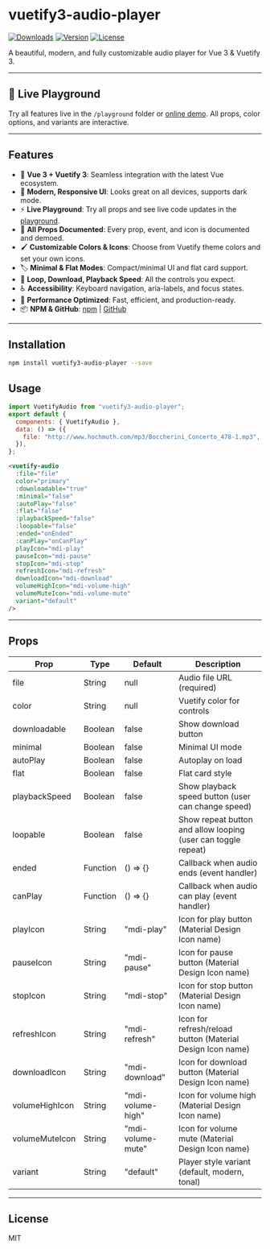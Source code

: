 # vuetify3-audio-player

<a href="https://www.npmjs.com/package/vuetify3-audio-player"><img src="https://img.shields.io/npm/dt/vuetify3-audio-player.svg" alt="Downloads"></a>
<a href="https://www.npmjs.com/package/vuetify3-audio-player"><img src="https://img.shields.io/npm/v/vuetify3-audio-player.svg" alt="Version"></a>
<a href="https://www.npmjs.com/package/vuetify3-audio-player"><img src="https://img.shields.io/npm/l/vuetify3-audio-player.svg" alt="License"></a>

A beautiful, modern, and fully customizable audio player for Vue 3 & Vuetify 3.

---

## 🚀 Live Playground

Try all features live in the `/playground` folder or [online demo](https://github.com/1bsilver/vuetify3-audio-player#playground). All props, color options, and variants are interactive.

---

## Features

- 🎵 **Vue 3 + Vuetify 3**: Seamless integration with the latest Vue ecosystem.
- 🎨 **Modern, Responsive UI**: Looks great on all devices, supports dark mode.
- ⚡ **Live Playground**: Try all props and see live code updates in the [playground](./playground/).
- 🧩 **All Props Documented**: Every prop, event, and icon is documented and demoed.
- 🖌️ **Customizable Colors & Icons**: Choose from Vuetify theme colors and set your own icons.
- 🏷️ **Minimal & Flat Modes**: Compact/minimal UI and flat card support.
- 🔁 **Loop, Download, Playback Speed**: All the controls you expect.
- ♿ **Accessibility**: Keyboard navigation, aria-labels, and focus states.
- 🚀 **Performance Optimized**: Fast, efficient, and production-ready.
- 📦 **NPM & GitHub**: [npm](https://www.npmjs.com/package/vuetify3-audio-player) | [GitHub](https://github.com/1bsilver/vuetify3-audio-player)

---

## Installation

```sh
npm install vuetify3-audio-player --save
```

## Usage

```js
import VuetifyAudio from "vuetify3-audio-player";
export default {
  components: { VuetifyAudio },
  data: () => ({
    file: "http://www.hochmuth.com/mp3/Boccherini_Concerto_478-1.mp3",
  }),
};
```

```html
<vuetify-audio
  :file="file"
  color="primary"
  :downloadable="true"
  :minimal="false"
  :autoPlay="false"
  :flat="false"
  :playbackSpeed="false"
  :loopable="false"
  :ended="onEnded"
  :canPlay="onCanPlay"
  playIcon="mdi-play"
  pauseIcon="mdi-pause"
  stopIcon="mdi-stop"
  refreshIcon="mdi-refresh"
  downloadIcon="mdi-download"
  volumeHighIcon="mdi-volume-high"
  volumeMuteIcon="mdi-volume-mute"
  variant="default"
/>
```

---

## Props

| Prop           | Type     | Default           | Description                                                   |
| -------------- | -------- | ----------------- | ------------------------------------------------------------- |
| file           | String   | null              | Audio file URL (required)                                     |
| color          | String   | null              | Vuetify color for controls                                    |
| downloadable   | Boolean  | false             | Show download button                                          |
| minimal        | Boolean  | false             | Minimal UI mode                                               |
| autoPlay       | Boolean  | false             | Autoplay on load                                              |
| flat           | Boolean  | false             | Flat card style                                               |
| playbackSpeed  | Boolean  | false             | Show playback speed button (user can change speed)            |
| loopable       | Boolean  | false             | Show repeat button and allow looping (user can toggle repeat) |
| ended          | Function | () => {}          | Callback when audio ends (event handler)                      |
| canPlay        | Function | () => {}          | Callback when audio can play (event handler)                  |
| playIcon       | String   | "mdi-play"        | Icon for play button (Material Design Icon name)              |
| pauseIcon      | String   | "mdi-pause"       | Icon for pause button (Material Design Icon name)             |
| stopIcon       | String   | "mdi-stop"        | Icon for stop button (Material Design Icon name)              |
| refreshIcon    | String   | "mdi-refresh"     | Icon for refresh/reload button (Material Design Icon name)    |
| downloadIcon   | String   | "mdi-download"    | Icon for download button (Material Design Icon name)          |
| volumeHighIcon | String   | "mdi-volume-high" | Icon for volume high (Material Design Icon name)              |
| volumeMuteIcon | String   | "mdi-volume-mute" | Icon for volume mute (Material Design Icon name)              |
| variant        | String   | "default"         | Player style variant (default, modern, tonal)                 |

---

## License

MIT
